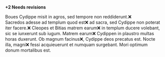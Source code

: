 **+2 Needs revisions**

Boues Cydippe misit in agros, sed tempore non reddiderunt.❌  
Sacredos adesse ad templum quod est❌ ad sacra, sed Cydippe non poterat iter facere.❌
Cleopes et Bitias matrem earum❌ in templum ducere volebant, sic se iunxerunt sub iugum.
Matrem earum❌ Cydippen in plaustro multas horas duxerunt.
Ob magnum facinus❌, Cydippe deos precatus est.
Nocte illa, magni❌ fessi acquieuerunt et numquam surgebant.
Mori optimum donum mortalibus est.
